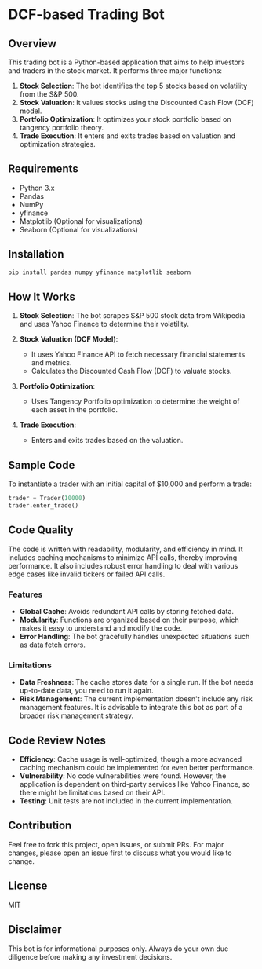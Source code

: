 # DCF-based Trading Bot

## Overview
This trading bot is a Python-based application that aims to help investors and traders in the stock market. It performs three major functions:

1. **Stock Selection**: The bot identifies the top 5 stocks based on volatility from the S&P 500.
2. **Stock Valuation**: It values stocks using the Discounted Cash Flow (DCF) model.
3. **Portfolio Optimization**: It optimizes your stock portfolio based on tangency portfolio theory.
4. **Trade Execution**: It enters and exits trades based on valuation and optimization strategies.

## Requirements
- Python 3.x
- Pandas
- NumPy
- yfinance
- Matplotlib (Optional for visualizations)
- Seaborn (Optional for visualizations)

## Installation
```bash
pip install pandas numpy yfinance matplotlib seaborn
```

## How It Works
1. **Stock Selection**: The bot scrapes S&P 500 stock data from Wikipedia and uses Yahoo Finance to determine their volatility.

2. **Stock Valuation (DCF Model)**:
    - It uses Yahoo Finance API to fetch necessary financial statements and metrics.
    - Calculates the Discounted Cash Flow (DCF) to valuate stocks.
  
3. **Portfolio Optimization**:
    - Uses Tangency Portfolio optimization to determine the weight of each asset in the portfolio.
  
4. **Trade Execution**:
    - Enters and exits trades based on the valuation.
  
## Sample Code
To instantiate a trader with an initial capital of $10,000 and perform a trade:
```python
trader = Trader(10000)
trader.enter_trade()
```

## Code Quality
The code is written with readability, modularity, and efficiency in mind. It includes caching mechanisms to minimize API calls, thereby improving performance. It also includes robust error handling to deal with various edge cases like invalid tickers or failed API calls.

### Features
- **Global Cache**: Avoids redundant API calls by storing fetched data.
- **Modularity**: Functions are organized based on their purpose, which makes it easy to understand and modify the code.
- **Error Handling**: The bot gracefully handles unexpected situations such as data fetch errors.

### Limitations
- **Data Freshness**: The cache stores data for a single run. If the bot needs up-to-date data, you need to run it again.
- **Risk Management**: The current implementation doesn't include any risk management features. It is advisable to integrate this bot as part of a broader risk management strategy.

## Code Review Notes
- **Efficiency**: Cache usage is well-optimized, though a more advanced caching mechanism could be implemented for even better performance.
- **Vulnerability**: No code vulnerabilities were found. However, the application is dependent on third-party services like Yahoo Finance, so there might be limitations based on their API.
- **Testing**: Unit tests are not included in the current implementation.

## Contribution
Feel free to fork this project, open issues, or submit PRs. For major changes, please open an issue first to discuss what you would like to change.

## License
MIT

## Disclaimer
This bot is for informational purposes only. Always do your own due diligence before making any investment decisions.
